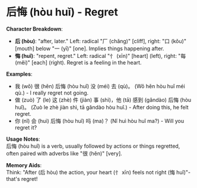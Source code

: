 # **后悔 (hòu huǐ) - Regret**

**Character Breakdown**:  
- **后 (hòu)**: "after, later." Left: radical "厂 (chǎng)" [cliff], right: "口 (kǒu)" [mouth] below "一 (yī)" [one]. Implies things happening after.  
- **悔 (huǐ)**: "repent, regret." Left: radical "忄 (xīn)" [heart] (left), right: "每 (měi)" [each] (right). Regret is a feeling in the heart.

**Examples**:  
- 我 (wǒ) 很 (hěn) 后悔 (hòu huǐ) 没 (méi) 去 (qù)。 (Wǒ hěn hòu huǐ méi qù.) - I really regret not going.  
- 做 (zuò) 了 (le) 这 (zhè) 件 (jiàn) 事 (shì)，他 (tā) 感到 (gǎndào) 后悔 (hòu huǐ)。 (Zuò le zhè jiàn shì, tā gǎndào hòu huǐ.) - After doing this, he felt regret.  
- 你 (nǐ) 会 (huì) 后悔 (hòu huǐ) 吗 (ma)？ (Nǐ huì hòu huǐ ma?) - Will you regret it?

**Usage Notes**:  
后悔 (hòu huǐ) is a verb, usually followed by actions or things regretted, often paired with adverbs like "很 (hěn)" [very].

**Memory Aids**:  
Think: "After (后 hòu) the action, your heart (忄 xīn) feels not right (悔 huǐ)"-that's regret!
